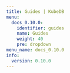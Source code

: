 ```yaml
---
title: Guides | KubeDB
menu:
  docs_0.10.0:
    identifier: guides
    name: Guides
    weight: 40
    pre: dropdown
menu_name: docs_0.10.0
info:
  version: 0.10.0
---
```


